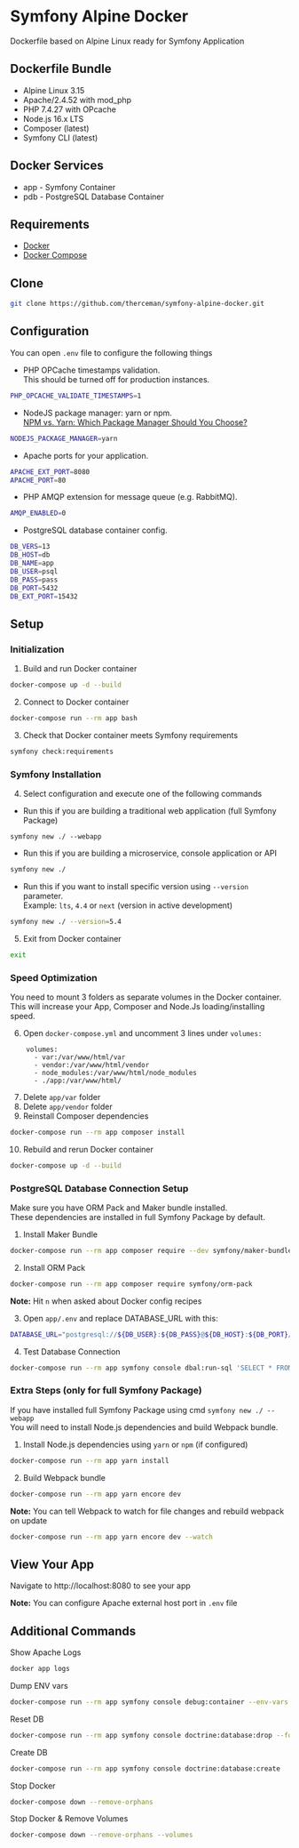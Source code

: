 # Symfony Alpine Docker
Dockerfile based on Alpine Linux ready for Symfony Application

## Dockerfile Bundle
- Alpine Linux 3.15
- Apache/2.4.52 with mod_php
- PHP 7.4.27 with OPcache
- Node.js 16.x LTS
- Composer (latest)
- Symfony CLI (latest)

## Docker Services
- app - Symfony Container
- pdb - PostgreSQL Database Container

## Requirements

* [Docker](https://docs.docker.com/engine/install/)
* [Docker Compose](https://docs.docker.com/compose/install/)

## Clone

```bash
git clone https://github.com/therceman/symfony-alpine-docker.git
```

## Configuration

You can open `.env` file to configure the following things
* PHP OPCache timestamps validation.<br>
This should be turned off for production instances.
```bash
PHP_OPCACHE_VALIDATE_TIMESTAMPS=1
```
* NodeJS package manager: yarn or npm.<br>
 [NPM vs. Yarn: Which Package Manager Should You Choose?](https://www.whitesourcesoftware.com/free-developer-tools/blog/npm-vs-yarn-which-should-you-choose/)
```bash
NODEJS_PACKAGE_MANAGER=yarn
```
* Apache ports for your application.
```bash
APACHE_EXT_PORT=8080
APACHE_PORT=80
```
* PHP AMQP extension for message queue (e.g. RabbitMQ).
```bash
AMQP_ENABLED=0
```
* PostgreSQL database container config.
```bash
DB_VERS=13
DB_HOST=db
DB_NAME=app
DB_USER=psql
DB_PASS=pass
DB_PORT=5432
DB_EXT_PORT=15432
```

## Setup

### Initialization
1) Build and run Docker container
```bash
docker-compose up -d --build
```
2) Connect to Docker container
```bash
docker-compose run --rm app bash
```

3) Check that Docker container meets Symfony requirements
```bash
symfony check:requirements
```

### Symfony Installation

4) Select configuration and execute one of the following commands
* Run this if you are building a traditional web application (full Symfony Package)
```
symfony new ./ --webapp
```

* Run this if you are building a microservice, console application or API
```bash
symfony new ./
```

* Run this if you want to install specific version using `--version` parameter.<br>
Example: `lts`, `4.4` or `next` (version in active development)
```bash
symfony new ./ --version=5.4
```

5) Exit from Docker container
```bash
exit
```

### Speed Optimization
You need to mount 3 folders as separate volumes in the Docker container.<br>
This will increase your App, Composer and Node.Js loading/installing speed.

6) Open `docker-compose.yml` and uncomment 3 lines under `volumes:`
```
    volumes:
      - var:/var/www/html/var
      - vendor:/var/www/html/vendor
      - node_modules:/var/www/html/node_modules
      - ./app:/var/www/html/
```
7) Delete `app/var` folder
8) Delete `app/vendor` folder
9) Reinstall Composer dependencies
```bash
docker-compose run --rm app composer install
```
10) Rebuild and rerun Docker container
```bash
docker-compose up -d --build
```

### PostgreSQL Database Connection Setup
Make sure you have ORM Pack and Maker bundle installed. <br>
These dependencies are installed in full Symfony Package by default.<br>

1) Install Maker Bundle
```bash
docker-compose run --rm app composer require --dev symfony/maker-bundle
```

2) Install ORM Pack
```bash
docker-compose run --rm app composer require symfony/orm-pack
```
**Note:** Hit `n` when asked about Docker config recipes

3) Open `app/.env` and replace DATABASE_URL with this:
```bash
DATABASE_URL="postgresql://${DB_USER}:${DB_PASS}@${DB_HOST}:${DB_PORT}/${DB_NAME}?serverVersion=${DB_VERS}&charset=utf8"
```
4) Test Database Connection
```bash
docker-compose run --rm app symfony console dbal:run-sql 'SELECT * FROM pg_am'
```

### Extra Steps (only for full Symfony Package)
If you have installed full Symfony Package using cmd `symfony new ./ --webapp`<br>
You will need to install Node.js dependencies and build Webpack bundle.
1) Install Node.js dependencies using `yarn` or `npm` (if configured)
```bash
docker-compose run --rm app yarn install
```
2) Build Webpack bundle
```bash
docker-compose run --rm app yarn encore dev
```
**Note:** You can tell Webpack to watch for file changes and rebuild webpack on update
```bash
docker-compose run --rm app yarn encore dev --watch
```

## View Your App

Navigate to http://localhost:8080 to see your app

**Note:** You can configure Apache external host port in `.env` file

## Additional Commands

Show Apache Logs
```bash
docker app logs
```

Dump ENV vars
```bash
docker-compose run --rm app symfony console debug:container --env-vars
```

Reset DB
```bash
docker-compose run --rm app symfony console doctrine:database:drop --force
```

Create DB
```bash
docker-compose run --rm app symfony console doctrine:database:create
```

Stop Docker
```bash
docker-compose down --remove-orphans
```

Stop Docker & Remove Volumes
```bash
docker-compose down --remove-orphans --volumes
```